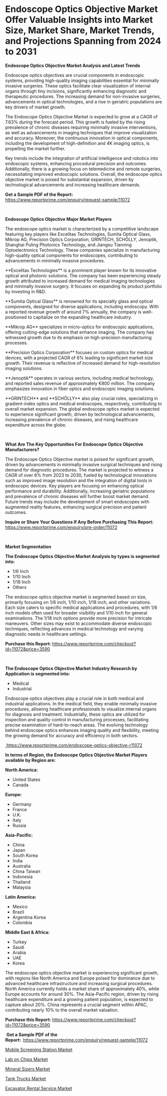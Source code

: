 <p><h1>Endoscope Optics Objective Market Offer Valuable Insights into Market Size, Market Share, Market Trends, and Projections Spanning from 2024 to 2031</h1></p><p><strong>Endoscope Optics Objective Market Analysis and Latest Trends</strong></p>
<p><p>Endoscope optics objectives are crucial components in endoscopic systems, providing high-quality imaging capabilities essential for minimally invasive surgeries. These optics facilitate clear visualization of internal organs through tiny incisions, significantly enhancing diagnostic and therapeutic procedures. The increasing demand for non-invasive surgeries, advancements in optical technologies, and a rise in geriatric populations are key drivers of market growth.</p><p>The Endoscope Optics Objective Market is expected to grow at a CAGR of 7.63% during the forecast period. This growth is fueled by the rising prevalence of chronic diseases requiring minimally invasive interventions, as well as advancements in imaging techniques that improve visualization and accuracy. Moreover, the continuous innovation in optical components, including the development of high-definition and 4K imaging optics, is propelling the market further.</p><p>Key trends include the integration of artificial intelligence and robotics into endoscopic systems, enhancing procedural precision and outcomes. Additionally, there is a growing focus on telemedicine and remote surgeries, necessitating improved endoscopic solutions. Overall, the endoscope optics objective market is poised for substantial expansion, driven by technological advancements and increasing healthcare demands.</p></p>
<p><strong>Get a Sample PDF of the Report:&nbsp;</strong> <a href="https://www.reportprime.com/enquiry/request-sample/11072?utm_campaign=1197&utm_medium=2&utm_source=Github&utm_content=ia&utm_term=29112024&utm_id=endoscope-optics-objective">https://www.reportprime.com/enquiry/request-sample/11072</a></p>
<p>&nbsp;</p>
<p><strong>Endoscope Optics Objective Major Market Players</strong></p>
<p><p>The endoscope optics market is characterized by a competitive landscape featuring key players like Excelitas Technologies, Sumita Optical Glass, Mikrop AG, Precision Optics Corporation, GRINTECH, SCHÖLLY, Jenoptik, Shanghai Puling Photonics Technology, and Jiangsu Tianning Optoelectronics Technology. These companies specialize in manufacturing high-quality optical components for endoscopes, contributing to advancements in minimally invasive procedures.</p><p>**Excelitas Technologies** is a prominent player known for its innovative optical and photonic solutions. The company has been experiencing steady growth attributed to increased demand for medical imaging technologies and minimally invasive surgery. It focuses on expanding its product portfolio by investing in R&D.</p><p>**Sumita Optical Glass** is renowned for its specialty glass and optical components, designed for diverse applications, including endoscopy. With a reported revenue growth of around 7% annually, the company is well-positioned to capitalize on the expanding healthcare industry.</p><p>**Mikrop AG** specializes in micro-optics for endoscopic applications, offering cutting-edge solutions that enhance imaging. The company has witnessed growth due to its emphasis on high-precision manufacturing processes.</p><p>**Precision Optics Corporation** focuses on custom optics for medical devices, with a projected CAGR of 6% leading to significant market size growth. Their revenue is reflective of increased demand for high-resolution imaging solutions.</p><p>**Jenoptik** operates in various sectors, including medical technology, and reported sales revenue of approximately €800 million. The company emphasizes innovation in fiber optics and endoscopic imaging solutions.</p><p>**GRINTECH** and **SCHÖLLY** also play crucial roles, specializing in gradient-index optics and medical endoscopes, respectively, contributing to overall market expansion. The global endoscope optics market is expected to experience significant growth, driven by technological advancements, increasing prevalence of chronic diseases, and rising healthcare expenditure across the globe.</p></p>
<p>&nbsp;</p>
<p><strong>What Are The Key Opportunities For Endoscope Optics Objective Manufacturers?</strong></p>
<p><p>The Endoscope Optics Objective market is poised for significant growth, driven by advancements in minimally invasive surgical techniques and rising demand for diagnostic procedures. The market is projected to witness a CAGR of over 6% from 2023 to 2030, fueled by technological innovations such as improved image resolution and the integration of digital tools in endoscopic devices. Key players are focusing on enhancing optical performance and durability. Additionally, increasing geriatric populations and prevalence of chronic diseases will further boost market demand. Future trends may include the development of smart endoscopes with augmented reality features, enhancing surgical precision and patient outcomes.</p></p>
<p><strong>Inquire or Share Your Questions If Any Before Purchasing This Report:</strong> <a href="https://www.reportprime.com/enquiry/pre-order/11072?utm_campaign=1197&utm_medium=2&utm_source=Github&utm_content=ia&utm_term=29112024&utm_id=endoscope-optics-objective">https://www.reportprime.com/enquiry/pre-order/11072</a></p>
<p>&nbsp;</p>
<p><strong>Market Segmentation</strong></p>
<p><strong>The Endoscope Optics Objective Market Analysis by types is segmented into:</strong></p>
<p><ul><li>1/6 Inch</li><li>1/10 Inch</li><li>1/18 Inch</li><li>Others</li></ul></p>
<p><p>The endoscope optics objective market is segmented based on size, primarily focusing on 1/6 inch, 1/10 inch, 1/18 inch, and other variations. Each size caters to specific medical applications and procedures, with 1/6 inch models often used for broader visibility and 1/10 inch for general examinations. The 1/18 inch options provide more precision for intricate maneuvers. Other sizes may exist to accommodate diverse endoscopic techniques, reflecting advances in medical technology and varying diagnostic needs in healthcare settings.</p></p>
<p><strong>Purchase this Report:&nbsp;</strong><a href="https://www.reportprime.com/checkout?id=11072&price=3590&utm_campaign=1197&utm_medium=2&utm_source=Github&utm_content=ia&utm_term=29112024&utm_id=endoscope-optics-objective">https://www.reportprime.com/checkout?id=11072&price=3590</a></p>
<p>&nbsp;</p>
<p><strong>The Endoscope Optics Objective Market Industry Research by Application is segmented into:</strong></p>
<p><ul><li>Medical</li><li>Industrial</li></ul></p>
<p><p>Endoscope optics objectives play a crucial role in both medical and industrial applications. In the medical field, they enable minimally invasive procedures, allowing healthcare professionals to visualize internal organs for diagnosis and treatment. Industrially, these optics are utilized for inspection and quality control in manufacturing processes, facilitating precise examination of hard-to-reach areas. The evolving technology behind endoscope optics enhances imaging quality and flexibility, meeting the growing demand for accuracy and efficiency in both sectors.</p></p>
<p><a href="https://www.reportprime.com/endoscope-optics-objective-r11072?utm_campaign=1197&utm_medium=2&utm_source=Github&utm_content=ia&utm_term=29112024&utm_id=endoscope-optics-objective">&nbsp;https://www.reportprime.com/endoscope-optics-objective-r11072</a></p>
<p><strong>In terms of Region, the Endoscope Optics Objective Market Players available by Region are:</strong></p>
<p>
    <p> <strong> North America: </strong>
        <ul>
            <li>United States</li>
            <li>Canada</li>
        </ul>
        </p> 
    <p> <strong> Europe: </strong>
        <ul>
            <li>Germany</li>
            <li>France</li>
            <li>U.K.</li>
            <li>Italy</li>
            <li>Russia</li>
        </ul>
        </p> 
    <p> <strong> Asia-Pacific: </strong>
        <ul>
            <li>China</li>
            <li>Japan</li>
            <li>South Korea</li>
            <li>India</li>
            <li>Australia</li>
            <li>China Taiwan</li>
            <li>Indonesia</li>
            <li>Thailand</li>
            <li>Malaysia</li>
        </ul>
        </p> 
    <p> <strong> Latin America: </strong>
        <ul>
            <li>Mexico</li>
            <li>Brazil</li>
            <li>Argentina Korea</li>
            <li>Colombia</li>
        </ul>
        </p> 
    <p> <strong> Middle East & Africa: </strong>
        <ul>
            <li>Turkey</li>
            <li>Saudi</li>
            <li>Arabia</li>
            <li>UAE</li>
            <li>Korea</li>
        </ul>
    </p>
    </p>
<p><p>The endoscope optics objective market is experiencing significant growth, with regions like North America and Europe poised for dominance due to advanced healthcare infrastructure and increasing surgical procedures. North America currently holds a market share of approximately 40%, while Europe accounts for around 30%. The Asia-Pacific region, driven by rising healthcare expenditure and a growing patient population, is expected to capture about 20%. China represents a crucial segment within APAC, contributing nearly 10% to the overall market valuation.</p></p>
<p><strong>Purchase this Report: </strong><a href="https://www.reportprime.com/checkout?id=11072&price=3590&utm_campaign=1197&utm_medium=2&utm_source=Github&utm_content=ia&utm_term=29112024&utm_id=endoscope-optics-objective">https://www.reportprime.com/checkout?id=11072&price=3590</a></p>
<p>&nbsp;<strong>Get a Sample PDF of the Report:&nbsp;&nbsp;</strong><a href="https://www.reportprime.com/enquiry/request-sample/11072?utm_campaign=1197&utm_medium=2&utm_source=Github&utm_content=ia&utm_term=29112024&utm_id=endoscope-optics-objective">https://www.reportprime.com/enquiry/request-sample/11072</a></p>
<p><strong></strong></p>
<p><p><a href="https://issuu.com/reportprime-2/docs/mobile-screening-station-market-size-2030.pptx?utm_campaign=1197&utm_medium=2&utm_source=Github&utm_content=ia&utm_term=29112024&utm_id=endoscope-optics-objective">Mobile Screening Station Market</a></p><p><a href="https://www.linkedin.com/pulse/analyzing-lab-chips-markets-growth-trajectory-projected-cagr-11j3f?utm_campaign=1197&utm_medium=2&utm_source=Github&utm_content=ia&utm_term=29112024&utm_id=endoscope-optics-objective">Lab on Chips Market</a></p><p><a href="https://www.linkedin.com/pulse/exploring-mineral-sizers-market-strategic-insights-growth-temse?utm_campaign=1197&utm_medium=2&utm_source=Github&utm_content=ia&utm_term=29112024&utm_id=endoscope-optics-objective">Mineral Sizers Market</a></p><p><a href="https://www.linkedin.com/pulse/tank-trucks-market-evolution-future-outlook-forecasting-industry-lwhpe?utm_campaign=1197&utm_medium=2&utm_source=Github&utm_content=ia&utm_term=29112024&utm_id=endoscope-optics-objective">Tank Trucks Market</a></p><p><a href="https://issuu.com/reportprime-2/docs/excavator-rental-service-market-size-2030.pptx?utm_campaign=1197&utm_medium=2&utm_source=Github&utm_content=ia&utm_term=29112024&utm_id=endoscope-optics-objective">Excavator Rental Service Market</a></p></p>